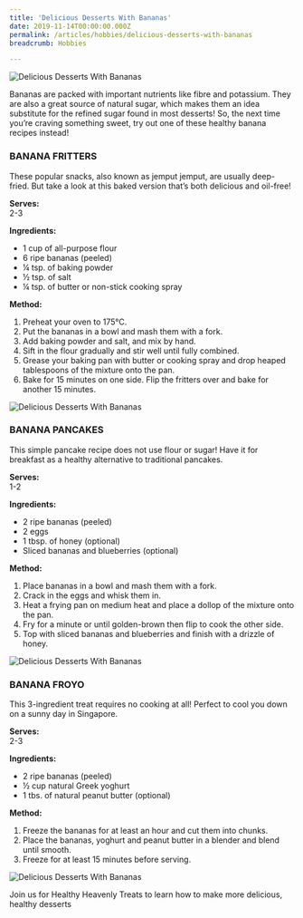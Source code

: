 ```yaml
---
title: 'Delicious Desserts With Bananas'
date: 2019-11-14T00:00:00.000Z
permalink: /articles/hobbies/delicious-desserts-with-bananas
breadcrumb: Hobbies

---
```


![Delicious Desserts With Bananas](/images/content-articles/hobbies/delicious-desserts-with-bananas-img1.jpg)

Bananas are packed with important nutrients like fibre and potassium. They are also a great source of natural sugar, which makes them an idea substitute for the refined sugar found in most desserts! So, the next time you’re craving something sweet, try out one of these healthy banana recipes instead!

### BANANA FRITTERS
These popular snacks, also known as jemput jemput, are usually deep-fried. But take a look at this baked version that’s both delicious and oil-free!

**Serves:**  
2-3

**Ingredients:**
- 1 cup of all-purpose flour
- 6 ripe bananas (peeled)
- ¼ tsp. of baking powder
- ½ tsp. of salt
- ¼ tsp. of butter or non-stick cooking spray

**Method:**
1. Preheat your oven to 175°C.
2. Put the bananas in a bowl and mash them with a fork.
3. Add baking powder and salt, and mix by hand.
4. Sift in the flour gradually and stir well until fully combined.
5. Grease your baking pan with butter or cooking spray and drop heaped tablespoons of the mixture onto the pan.
6. Bake for 15 minutes on one side. Flip the fritters over and bake for another 15 minutes. 

![Delicious Desserts With Bananas](/images/content-articles/hobbies/delicious-desserts-with-bananas-img2.jpg)

### BANANA PANCAKES
This simple pancake recipe does not use flour or sugar! Have it for breakfast as a healthy alternative to traditional pancakes.

**Serves:**  
1-2

**Ingredients:**
- 2 ripe bananas (peeled)
- 2 eggs
- 1 tbsp. of honey (optional)
- Sliced bananas and blueberries (optional)

**Method:**
1. Place bananas in a bowl and mash them with a fork.
2. Crack in the eggs and whisk them in.
3. Heat a frying pan on medium heat and place a dollop of the mixture onto the pan.
4. Fry for a minute or until golden-brown then flip to cook the other side.
5. Top with sliced bananas and blueberries and finish with a drizzle of honey.

![Delicious Desserts With Bananas](/images/content-articles/hobbies/delicious-desserts-with-bananas-img3.jpg)


### BANANA FROYO
This 3-ingredient treat requires no cooking at all! Perfect to cool you down on a sunny day in Singapore.

**Serves:**  
2-3

**Ingredients:**
- 2 ripe bananas (peeled)
- ½ cup natural Greek yoghurt
- 1 tbs. of natural peanut butter (optional)

**Method:**
1. Freeze the bananas for at least an hour and cut them into chunks.
1. Place the bananas, yoghurt and peanut butter in a blender and blend until smooth. 
3. Freeze for at least 15 minutes before serving. 

 ![Delicious Desserts With Bananas](/images/content-articles/hobbies/delicious-desserts-with-bananas-img4.jpg)


Join us for Healthy Heavenly Treats to learn how to make more delicious, healthy desserts